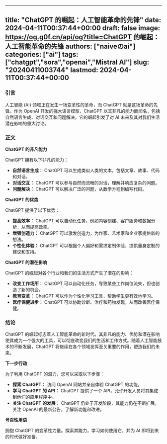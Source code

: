 
---
title: "ChatGPT 的崛起：人工智能革命的先锋"
date: 2024-04-11T00:37:44+00:00
draft: false
image: https://og.g0f.cn/api/og?title=ChatGPT 的崛起：人工智能革命的先锋
authors: ["naiveのai"]
categories: ["ai"]
tags: ["chatgpt","sora","openai","Mistral AI"]
slug: "20240411003744"
lastmod: 2024-04-11T00:37:44+00:00
---
### 引言

人工智能 (AI) 领域正在发生一场变革性的革命，而 ChatGPT 就是这场革命的先锋。作为 OpenAI 开发的强大语言模型，ChatGPT 以其非凡的能力而闻名，包括自然语言生成、对话交互和问题解决。它的崛起引发了对 AI 未来及其对我们生活潜在影响的重大讨论。

### 正文

**ChatGPT 的非凡能力**

ChatGPT 拥有以下非凡的能力：

- **自然语言生成：** ChatGPT 可以生成类似人类的文本，包括文章、故事、代码和对话。
- **对话交互：** ChatGPT 可以参与自然而流畅的对话，理解并响应复杂的问题。
- **问题解决：** ChatGPT 可以解决广泛的问题，从数学方程到编写代码。

**ChatGPT 的优势**

ChatGPT 提供了以下优势：

- **提高效率：** ChatGPT 可以自动化任务，例如内容创建、客户服务和数据分析，从而提高效率。
- **增强创造力：** ChatGPT 可以激发创造力，为作家、艺术家和企业家提供新的想法。
- **个性化体验：** ChatGPT 可以根据个人偏好和需求定制体验，提供量身定制的建议和支持。

**ChatGPT 的潜在影响**

ChatGPT 的崛起对各个行业和我们的生活方式产生了潜在的影响：

- **改变工作场所：** ChatGPT 可以自动化任务，导致某些工作岗位流失，但也创造了新的机会。
- **教育变革：** ChatGPT 可以作为个性化学习工具，帮助学生更有效地学习。
- **医疗保健进步：** ChatGPT 可以协助诊断、治疗和药物发现，从而改善医疗保健。

### 结论

ChatGPT 的崛起标志着人工智能革命的新时代。其非凡的能力、优势和潜在影响使其成为一个强大的工具，可以彻底改变我们的生活和工作方式。随着人工智能技术的不断发展，ChatGPT 将继续在各个领域发挥至关重要的作用，塑造我们的未来。

**下一步行动**

为了利用 ChatGPT 的潜力，您可以采取以下步骤：

- **探索 ChatGPT：** 访问 OpenAI 网站并亲自体验 ChatGPT 的功能。
- **学习 ChatGPT 的 API：** ChatGPT 提供了一个 API，允许开发人员将其集成到他们的应用程序中。
- **关注 ChatGPT 的发展：** ChatGPT 仍处于开发阶段，其能力仍在不断扩展。关注 OpenAI 的最新公告，了解新功能和改进。

**号召性用语**

拥抱 ChatGPT 的变革性力量。探索其能力，学习如何使用它，并为 AI 即将到来的时代做好准备。